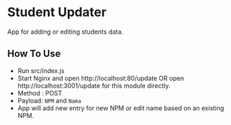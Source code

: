 # Student Updater

App for adding or editing students data.

## How To Use

- Run src/index.js
- Start Nginx and open http://localhost:80/update OR open http://localhost:3001/update for this module directly.
- Method : POST
- Payload: `NPM` and `Nama`
- App will add new entry for new NPM or edit name based on an existing NPM.
